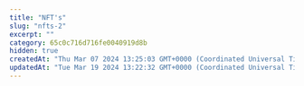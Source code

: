 ```yaml
---
title: "NFT's"
slug: "nfts-2"
excerpt: ""
category: 65c0c716d716fe0040919d8b
hidden: true
createdAt: "Thu Mar 07 2024 13:25:03 GMT+0000 (Coordinated Universal Time)"
updatedAt: "Tue Mar 19 2024 13:22:32 GMT+0000 (Coordinated Universal Time)"
---
```

